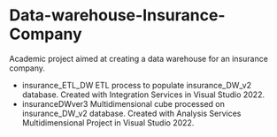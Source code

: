 # Data-warehouse-Insurance-Company
Academic project aimed at creating a data warehouse for an insurance company.

* insurance_ETL_DW
  ETL process to populate insurance_DW_v2 database. Created with Integration Services in Visual Studio 2022.
* insuranceDWver3
  Multidimensional cube processed on insurance_DW_v2 database. Created with Analysis Services Multidimensional Project in Visual Studio 2022.

